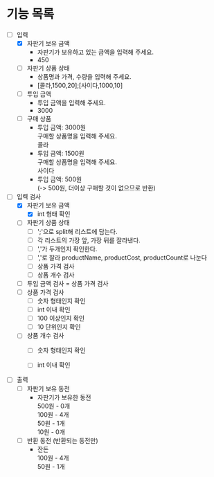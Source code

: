 # 기능 목록

- [ ] 입력
  - [x] 자판기 보유 금액
    - 자판기가 보유하고 있는 금액을 입력해 주세요.
    - 450
  - [ ] 자판기 상품 상태
    - 상품명과 가격, 수량을 입력해 주세요.   
    - [콜라,1500,20];[사이다,1000,10]
  - [ ] 투입 금액
    - 투입 금액을 입력해 주세요.
    - 3000
  - [ ] 구매 상품
    - 투입 금액: 3000원   
      구매할 상품명을 입력해 주세요.   
      콜라   
    - 투입 금액: 1500원   
      구매할 상품명을 입력해 주세요.   
      사이다   
    - 투입 금액: 500원   
      (-> 500원, 더이상 구매할 것이 없으므로 반환)

- [ ] 입력 검사
    - [x] 자판기 보유 금액
        - [x] int 형태 확인
    - [ ] 자판기 상품 상태
        - [ ] ';'으로 split해 리스트에 담는다.
        - [ ] 각 리스트의 가장 앞, 가장 뒤를 잘라낸다.
        - [ ] ','가 두개인지 확인한다.
        - [ ] ','로 잘라 productName, productCost, productCount로 나눈다
        - [ ] 상품 가격 검사
        - [ ] 상품 개수 검사
    - [ ] 투입 금액 검사 = 상품 가격 검사
    - [ ] 상품 가격 검사
        - [ ] 숫자 형태인지 확인
        - [ ] int 이내 확인
        - [ ] 100 이상인지 확인
        - [ ] 10 단위인지 확인
    - [ ] 상품 개수 검사
        - [ ] 숫자 형태인지 확인
        - [ ] int 이내 확인
    

- [ ] 출력
  - [ ] 자판기 보유 동전  
    - 자판기가 보유한 동전   
      500원 - 0개   
      100원 - 4개   
      50원 - 1개   
      10원 - 0개   
  - [ ] 반환 동전 (반환되는 동전만)
    - 잔돈   
      100원 - 4개   
      50원 - 1개   
